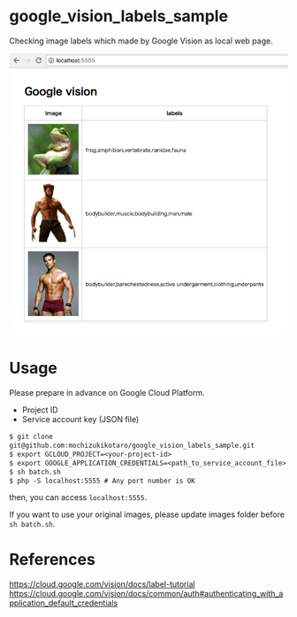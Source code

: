# google_vision_labels_sample
Checking image labels which made by Google Vision as local web page.

![sample](https://raw.githubusercontent.com/mochizukikotaro/google_vision_labels_sample/master/readme_images/readme.png)

# Usage

Please prepare in advance on Google Cloud Platform.

- Project ID
- Service account key (JSON file)


```
$ git clone git@github.com:mochizukikotaro/google_vision_labels_sample.git
$ export GCLOUD_PROJECT=<your-project-id>
$ export GOOGLE_APPLICATION_CREDENTIALS=<path_to_service_account_file>
$ sh batch.sh
$ php -S localhost:5555 # Any port number is OK
```

then, you can access `localhost:5555`.

If you want to use your original images, please update images folder before `sh batch.sh`.


# References

https://cloud.google.com/vision/docs/label-tutorial
https://cloud.google.com/vision/docs/common/auth#authenticating_with_application_default_credentials
